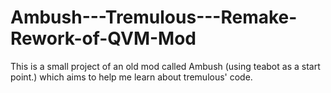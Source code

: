# Ambush---Tremulous---Remake-Rework-of-QVM-Mod
This is a small project of an old mod called Ambush (using teabot as a start point.) which aims to help me learn about tremulous' code.
